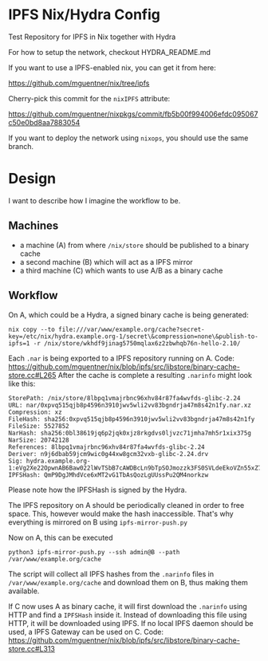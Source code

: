 IPFS Nix/Hydra Config
=====================

Test Repository for IPFS in Nix together with Hydra

For how to setup the network, checkout HYDRA_README.md

If you want to use a IPFS-enabled nix, you can get it from
here:

https://github.com/mguentner/nix/tree/ipfs

Cherry-pick this commit for the `nixIPFS` attribute:

https://github.com/mguentner/nixpkgs/commit/fb5b00f994006efdc095067c50e0bd8aa7883054

If you want to deploy the network using `nixops`, you should use the same branch.

Design
======

I want to describe how I imagine the workflow to be.

Machines
--------

* a machine (A) from where `/nix/store` should be published to a binary cache
* a second machine (B) which will act as a IPFS mirror
* a third machine (C) which wants to use A/B as a binary cache

Workflow
--------

On A, which could be a Hydra, a signed binary cache is being generated:
```
nix copy --to file:///var/www/example.org/cache?secret-key=/etc/nix/hydra.example.org-1/secret\&compression=none\&publish-to-ipfs=1 -r /nix/store/wkhdf9jinag5750mqlax6z2zbwhqb76n-hello-2.10/
```

Each `.nar` is being exported to a IPFS repository running on A.
Code: https://github.com/mguentner/nix/blob/ipfs/src/libstore/binary-cache-store.cc#L265
After the cache is complete a resulting `.narinfo` might look like this:

```
StorePath: /nix/store/8lbpq1vmajrbnc96xhv84r87fa4wvfds-glibc-2.24
URL: nar/0xpvq515qjb8p4596n3910jwv5wli2vv83bgndrja47m8s42n1fy.nar.xz
Compression: xz
FileHash: sha256:0xpvq515qjb8p4596n3910jwv5wli2vv83bgndrja47m8s42n1fy
FileSize: 5527852
NarHash: sha256:0bl38619jq6p2jqk0xjz8rkgdvs0ljvzc71jmha7mh5r1xix375g
NarSize: 20742128
References: 8lbpq1vmajrbnc96xhv84r87fa4wvfds-glibc-2.24
Deriver: n9j6dbab59jcm9wic0g44xw8gcm32vxb-glibc-2.24.drv
Sig: hydra.example.org-1:eVg2Xe22OpwnAB6Baw022lWvTSbB7cAWDBcLn9bTpSOJmozzk3FS0SVLdeEkoVZn55xZ78Y07XUL5RMEcXniCA==
IPFSHash: QmP9DgJMhdVce6xMT2vG1TbAsQozLgUUssPu2QM4norkzw
```

Please note how the IPFSHash is signed by the Hydra.

The IPFS repository on A should be periodically cleaned in order to free space. This, 
however would make the hash inaccessible. That's why everything is mirrored on B using
`ipfs-mirror-push.py`

Now on A, this can be executed

```
python3 ipfs-mirror-push.py --ssh admin@B --path /var/www/example.org/cache
```

The script will collect all IPFS hashes from the `.narinfo` files in
`/var/www/example.org/cache` and download them on B, thus making them
available.

If C now uses A as binary cache, it will first download the `.narinfo` using HTTP
and find a `IPFSHash` inside it.
Instead of downloading this file using HTTP, it will be downloaded using IPFS.
If no local IPFS daemon should be used, a IPFS Gateway can be used on C.
Code: https://github.com/mguentner/nix/blob/ipfs/src/libstore/binary-cache-store.cc#L313
